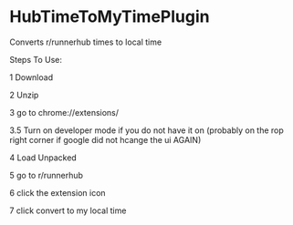 # HubTimeToMyTimePlugin
Converts r/runnerhub times to local time

Steps To Use:

1 Download

2 Unzip

3 go to chrome://extensions/

3.5 Turn on developer mode if you do not have it on (probably on the rop right corner if google did not hcange the ui AGAIN)

4 Load Unpacked

5 go to r/runnerhub

6 click the extension icon

7 click convert to my local time
